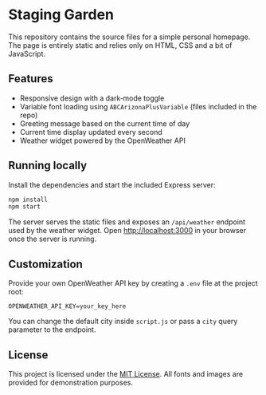 # Staging Garden

This repository contains the source files for a simple personal homepage. The page is entirely static and relies only on HTML, CSS and a bit of JavaScript.

## Features

* Responsive design with a dark‑mode toggle
* Variable font loading using `ABCArizonaPlusVariable` (files included in the repo)
* Greeting message based on the current time of day
* Current time display updated every second
* Weather widget powered by the OpenWeather API

## Running locally

Install the dependencies and start the included Express server:

```bash
npm install
npm start
```

The server serves the static files and exposes an `/api/weather` endpoint used by the weather widget. Open [http://localhost:3000](http://localhost:3000) in your browser once the server is running.

## Customization

Provide your own OpenWeather API key by creating a `.env` file at the project root:

```env
OPENWEATHER_API_KEY=your_key_here
```

You can change the default city inside `script.js` or pass a `city` query parameter to the endpoint.

## License

This project is licensed under the [MIT License](LICENSE). All fonts and images are provided for demonstration purposes.
